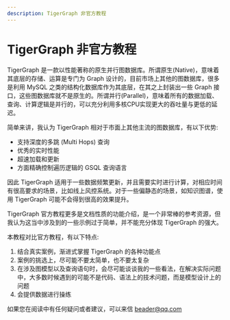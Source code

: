 ```yaml
---
description: TigerGraph 非官方教程
---
```


# TigerGraph 非官方教程

TigerGraph 是一款以性能著称的原生并行图数据库。所谓原生\(Native\)，意味着其底层的存储、运算是专门为 Graph 设计的，目前市场上其他的图数据库，很多是利用 MySQL 之类的结构化数据库作为其底层，在其之上封装出一些 Graph 接口，这些图数据库就不是原生的。所谓并行\(Parallel\)，意味着所有的数据加载、查询、计算逻辑是并行的，可以充分利用多核CPU实现更大的吞吐量与更低的延迟。

简单来讲，我认为 TigerGraph 相对于市面上其他主流的图数据库，有以下优势:

* 支持深度的多跳 \(Multi Hops\) 查询
* 优秀的实时性能
* 超速加载和更新
* 方面精确控制遍历逻辑的 GSQL 查询语言

因此 TigerGraph 适用于一些数据频繁更新，并且需要实时进行计算，对相应时间有很高要求的场景，比如线上风控系统。对于一些偏静态的场景，如知识图谱，使用 TigerGraph 可能不会得到很高的效果提升。

TigerGraph 官方教程更多是文档性质的功能介绍，是一个非常棒的参考资源，但我认为这当中涉及到的一些示例过于简单，并不能充分体现 TigerGraph 的强大。

本教程对比官方教程，有以下特点:

1. 结合真实案例，渐进式掌握 TigerGraph 的各种功能点
2. 案例的挑选上，尽可能不要太简单，也不要太复杂
3. 在涉及图模型以及查询语句时，会尽可能谈谈我的一些看法，在解决实际问题中，大多数时候遇到的可能不是代码、语法上的技术问题，而是模型设计上的问题
4. 会提供数据进行操练

如果您在阅读中有任何疑问或者建议，可以来信 beader@qq.com

